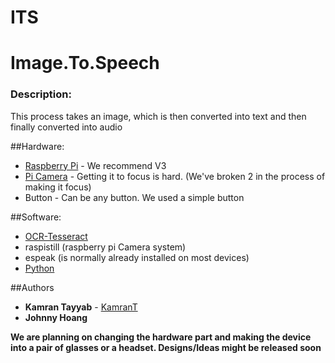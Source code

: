 # ITS
# Image.To.Speech

### Description:
This process takes an image, which is then converted into text and then finally converted into audio 

##Hardware:
* [Raspberry Pi](https://www.raspberrypi.org/) - We recommend V3
* [Pi Camera](https://www.creatroninc.com/product/camera-board-for-raspberry-pi/) - Getting it to focus is hard. (We've broken 2 in the process of making it focus)
* Button - Can be any button. We used a simple button

##Software:
* [OCR-Tesseract](https://github.com/tesseract-ocr/tesseract) 
* raspistill (raspberry pi Camera system)
* espeak (is normally already installed on most devices)
* [Python](https://www.python.org/)


##Authors
* **Kamran Tayyab**  - [KamranT](http://kamrant.ca)
* **Johnny Hoang** 

**We are planning on changing the hardware part and making the device into a pair of glasses or a headset. Designs/Ideas might be released soon**
